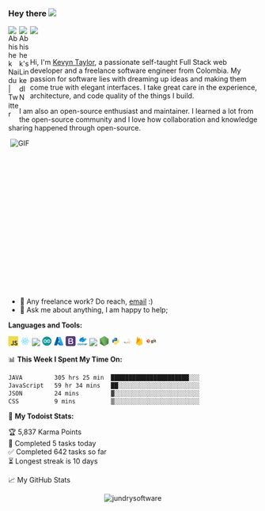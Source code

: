 ### Hey there <img src="https://media.giphy.com/media/hvRJCLFzcasrR4ia7z/giphy.gif" width="25px">

<a href="https://twitter.com/jundrysoftware">
  <img align="left" alt="Abhishek Naidu | Twitter" width="22px" src="https://raw.githubusercontent.com/peterthehan/peterthehan/master/assets/twitter.svg" />
</a>
<a href="https://www.linkedin.com/in/kevyn-taylor-80b35b135/">
  <img align="left" alt="Abhishek's LinkedIN" width="22px" src="https://static.vecteezy.com/system/resources/previews/018/930/587/original/linkedin-logo-linkedin-icon-transparent-free-png.png" />
</a>

![](https://visitor-badge.glitch.me/badge?page_id=kevyntaylor.kevyntaylor)

<br />

Hi, I'm [Kevyn Taylor](https://www.linkedin.com/in/kevyn-taylor-80b35b135/), a passionate self-taught Full Stack web developer and a freelance software engineer from Colombia. My passion for software lies with dreaming up ideas and making them come true with elegant interfaces. I take great care in the experience, architecture, and code quality of the things I build.

I am also an open-source enthusiast and maintainer. I learned a lot from the open-source community and I love how collaboration and knowledge sharing happened through open-source.


  <img align="right" alt="GIF" src="https://github.com/abhisheknaiidu/abhisheknaiidu/blob/master/code.gif?raw=true" width="500" height="320" />
  
- 💼 Any freelance work? Do reach, [email](mailto:kevinmolinataylor@gmail.com) :)
- 💬 Ask me about anything, I am happy to help;

**Languages and Tools:**  

<code><img height="20" src="https://raw.githubusercontent.com/github/explore/80688e429a7d4ef2fca1e82350fe8e3517d3494d/topics/javascript/javascript.png"></code>
<code><img height="20" src="https://raw.githubusercontent.com/github/explore/80688e429a7d4ef2fca1e82350fe8e3517d3494d/topics/react/react.png"></code>
<code><img height="20" src="https://github.com/angular/angular/blob/master/aio/src/assets/images/logos/angular/angular.png"></code>
<code><img height="20" src="https://raw.githubusercontent.com/github/explore/80688e429a7d4ef2fca1e82350fe8e3517d3494d/topics/arduino/arduino.png"></code>
<code><img height="20" src="https://raw.githubusercontent.com/github/explore/80688e429a7d4ef2fca1e82350fe8e3517d3494d/topics/azure/azure.png"></code>
<code><img height="20" src="https://raw.githubusercontent.com/github/explore/80688e429a7d4ef2fca1e82350fe8e3517d3494d/topics/bootstrap/bootstrap.png"></code>
<code><img height="20" src="https://raw.githubusercontent.com/github/explore/80688e429a7d4ef2fca1e82350fe8e3517d3494d/topics/docker/docker.png"></code>
<code><img height="20" src="https://cdn.worldvectorlogo.com/logos/java.svg"></code>
<code><img height="20" src="https://raw.githubusercontent.com/github/explore/80688e429a7d4ef2fca1e82350fe8e3517d3494d/topics/nodejs/nodejs.png"></code>
<code><img height="20" src="https://raw.githubusercontent.com/github/explore/80688e429a7d4ef2fca1e82350fe8e3517d3494d/topics/python/python.png"></code>
<code><img height="20" src="https://raw.githubusercontent.com/github/explore/80688e429a7d4ef2fca1e82350fe8e3517d3494d/topics/mysql/mysql.png"></code>
<code><img height="20" src="https://raw.githubusercontent.com/github/explore/80688e429a7d4ef2fca1e82350fe8e3517d3494d/topics/firebase/firebase.png"></code>
<code><img height="20" src="https://raw.githubusercontent.com/github/explore/80688e429a7d4ef2fca1e82350fe8e3517d3494d/topics/git/git.png"></code>

📊 **This Week I Spent My Time On:**
<!--START_SECTION:waka-->
```text
JAVA         305 hrs 25 min  ██████████████████████░░░    
JavaScript   59 hr 34 mins   ██░░░░░░░░░░░░░░░░░░░░░░░    
JSON         24 mins         ▓░░░░░░░░░░░░░░░░░░░░░░░░    
CSS          9 mins          ▒░░░░░░░░░░░░░░░░░░░░░░░░    
```
<!--END_SECTION:waka-->

🚧 **My Todoist Stats:**
<!-- TODO-IST:START -->
🏆  5,837 Karma Points           
🌸  Completed 5 tasks today           
✅  Completed 642 tasks so far           
⏳  Longest streak is 10 days
<!-- TODO-IST:END -->


📈 My GitHub Stats

<p align="center"> <img src="https://github-readme-stats.vercel.app/api?username=kevyntaylor&show_icons=true&theme=gotham" alt="jundrysoftware" />




